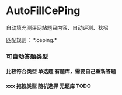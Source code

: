 # AutoFillCePing
自动填充测评网站题目内容、自动评测、秋招

匹配规则：  *.ceping.\*

### 可自动答题类型
#### 比较符合类型 单选题 有题库，需要自己重新答题
#### xxx 拖拽类型 随机选择 无题库 TODO

